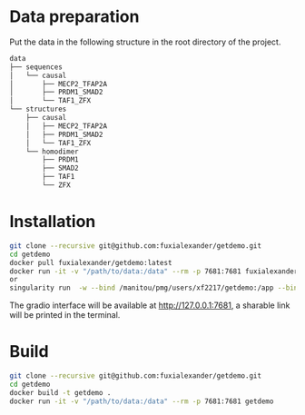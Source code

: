 # Data preparation
Put the data in the following structure in the root directory of the project.
```bash
data
├── sequences
│   └── causal
│       ├── MECP2_TFAP2A
│       ├── PRDM1_SMAD2
│       └── TAF1_ZFX
└── structures
    ├── causal
    │   ├── MECP2_TFAP2A
    │   ├── PRDM1_SMAD2
    │   └── TAF1_ZFX
    └── homodimer
        ├── PRDM1
        ├── SMAD2
        ├── TAF1
        └── ZFX
```

# Installation
```bash
git clone --recursive git@github.com:fuxialexander/getdemo.git
cd getdemo
docker pull fuxialexander/getdemo:latest
docker run -it -v "/path/to/data:/data" --rm -p 7681:7681 fuxialexander/getdemo
or
singularity run  -w --bind /manitou/pmg/users/xf2217/getdemo:/app --bind /manitou/pmg/users/xf2217/demo_data:/data --bind /pmglocal/xf2217/tmp:/tmp --no-home --pwd /app getdemo
```
The gradio interface will be available at http://127.0.0.1:7681, a sharable link will be printed in the terminal.

# Build
```bash
git clone --recursive git@github.com:fuxialexander/getdemo.git
cd getdemo
docker build -t getdemo .
docker run -it -v "/path/to/data:/data" --rm -p 7681:7681 getdemo
```
